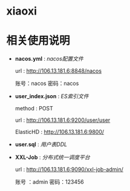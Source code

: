 # xiaoxi

# 相关使用说明
- **nacos.yml** : *nacos配置文件*

    url : http://106.13.181.6:8848/nacos
    
    账号：nacos   密码：nacos
    
- **user_index.json** : *ES索引文件*
  
  method : POST
  
  url : http://106.13.181.6:9200/user/user
  
  ElasticHD : http://106.13.181.6:9800/
  
- **user.sql** : *用户表DDL*

- **XXL-Job** : *分布式统一调度平台*
  
  url : http://106.13.181.6:9090/xxl-job-admin/
  
  账号 ：admin 密码：123456